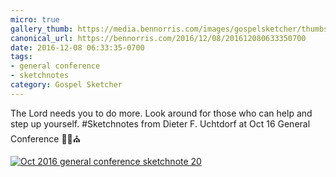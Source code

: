```yaml
---
micro: true
gallery_thumb: https://media.bennorris.com/images/gospelsketcher/thumbs/oct-16-3-uchtdorf.jpg
canonical_url: https://bennorris.com/2016/12/08/201612080633350700
date: 2016-12-08 06:33:35-0700
tags:
- general conference
- sketchnotes
category: Gospel Sketcher
---
```


The Lord needs you to do more. Look around for those who can help and step up yourself.
#Sketchnotes from Dieter F. Uchtdorf at Oct 16 General Conference ✍🏼⛪️

[![Oct 2016 general conference sketchnote 20](https://media.bennorris.com/images/gospelsketcher/general-conference/oct-2016/oct-16-3-uchtdorf.jpg)](https://media.bennorris.com/images/gospelsketcher/general-conference/oct-2016/oct-16-3-uchtdorf.jpg)